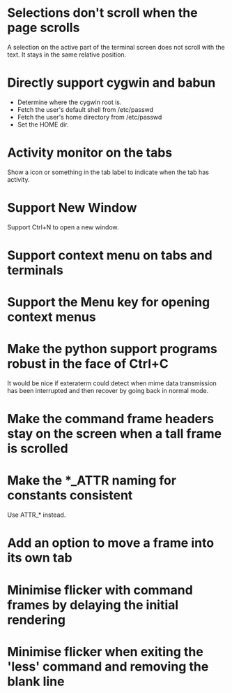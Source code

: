 Selections don't scroll when the page scrolls
=============================================
A selection on the active part of the terminal screen does not scroll with the text. It stays in the same relative position.


Directly support cygwin and babun
=================================

* Determine where the cygwin root is.
* Fetch the user's default shell from /etc/passwd
* Fetch the user's home directory from /etc/passwd
* Set the HOME dir.


Activity monitor on the tabs
============================
Show a icon or something in the tab label to indicate when the tab has activity.


Support New Window
==================

Support Ctrl+N to open a new window.

Support context menu on tabs and terminals
==========================================



Support the Menu key for opening context menus
==============================================


Make the python support programs robust in the face of Ctrl+C
=============================================================
It would be nice if exteraterm could detect when mime data transmission has been interrupted and then recover by going back in normal mode.


Make the command frame headers stay on the screen when a tall frame is scrolled
===============================================================================


Make the *_ATTR naming for constants consistent
===============================================
Use ATTR_* instead.


Add an option to move a frame into its own tab
==============================================


Minimise flicker with command frames by delaying the initial rendering
======================================================================


Minimise flicker when exiting the 'less' command and removing the blank line
============================================================================
